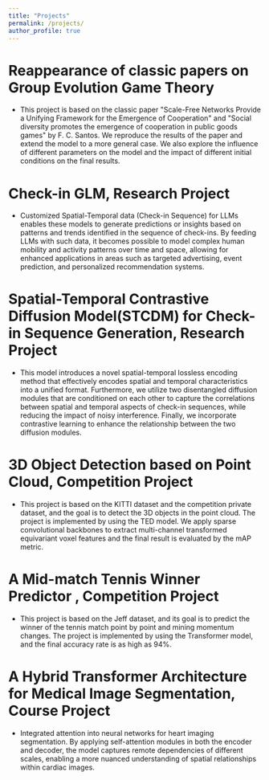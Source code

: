 ```yaml
---
title: "Projects"
permalink: /projects/
author_profile: true
---
```


Reappearance of classic papers on Group Evolution Game Theory
======
* This project is based on the classic paper "Scale-Free Networks Provide a Unifying Framework for the Emergence of Cooperation" and "Social diversity promotes the emergence of cooperation in public goods games" by F. C. Santos. We reproduce the results of the paper and extend the model to a more general case. We also explore the influence of different parameters on the model and the impact of different initial conditions on the final results.

Check-in GLM, Research Project
======
* Customized Spatial-Temporal data (Check-in Sequence) for LLMs enables these models to generate predictions or insights based on patterns and trends identified in the sequence of check-ins. By feeding LLMs with such data, it becomes possible to model complex human mobility and activity patterns over time and space, allowing for enhanced applications in areas such as targeted advertising, event prediction, and personalized recommendation systems. 


Spatial-Temporal Contrastive Diffusion Model(STCDM) for Check-in Sequence Generation, Research Project
======
* This model introduces a novel spatial-temporal lossless encoding method that effectively encodes spatial and temporal characteristics into a unified format. Furthermore, we utilize two disentangled diffusion modules that are conditioned on each other to capture the correlations between spatial and temporal aspects of check-in sequences, while reducing the impact of noisy interference. Finally, we incorporate contrastive learning to enhance the relationship between the two diffusion modules.


3D Object Detection based on Point Cloud, Competition Project
======
* This project is based on the KITTI dataset and the competition private dataset, and the goal is to detect the 3D objects in the point cloud. The project is implemented by using the TED model. We apply sparse convolutional backbones to extract multi-channel transformed equivariant voxel features and the final result is evaluated by the mAP metric.


A Mid-match Tennis Winner Predictor , Competition Project
======
* This project is based on the Jeff dataset, and its goal is to predict the winner of the tennis match point by point and mining momentum changes. The project is implemented by using the Transformer model, and the final accuracy rate is as high as 94%.


A Hybrid Transformer Architecture for Medical Image Segmentation, Course Project
======
* Integrated attention into neural networks for heart imaging segmentation. By applying self-attention modules in both the encoder and decoder, the model captures remote dependencies of different scales, enabling a more nuanced understanding of spatial relationships within cardiac images. 
  

  

